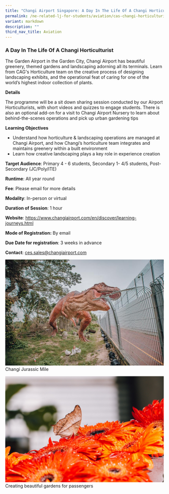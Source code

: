 ```yaml
---
title: "Changi Airport Singapore: A Day In The Life Of A Changi Horticulturist"
permalink: /ne-related-lj-for-students/aviation/cas-changi-horticulturist/
variant: markdown
description: ""
third_nav_title: Aviation
---
```

### A Day In The Life Of A Changi Horticulturist

The Garden Airport in the Garden City, Changi Airport has beautiful greenery, themed gardens and landscaping adorning all its terminals. Learn from CAG's Horticulture team on the creative process of designing landscaping exhibits, and the operational feat of caring for one of the world’s highest indoor collection of plants.

**Details**

The programme will be a sit down sharing session conducted by our Airport Horticulturists, with short videos and quizzes to engage students. 
There is also an optional add-on for a visit to Changi Airport Nursery to learn about behind-the-scenes operations and pick up urban gardening tips

**Learning Objectives**

* Understand how horticulture & landscaping operations are managed at Changi Airport, and how Changi’s horticulture team integrates and maintains greenery within a built environment
* Learn how creative landscaping plays a key role in experience creation

**Target Audience**: Primary 4 - 6 students, Secondary 1- 4/5 students, Post-Secondary (JC/Poly/ITE)

**Runtime**: All year round

**Fee**: Please email for more details

**Modality**: In-person or virtual

**Duration of Session**: 1 hour

**Website**: https://www.changiairport.com/en/discover/learning-journeys.html

**Mode of Registration:** By email

**Due Date for registration**: 3 weeks in advance

**Contact**: ces.sales@changiairport.com

![](/images/4__A_Day_in_the_Life_of_a_Changi_Horticulturist_1_.jpg)   Changi Jurassic Mile

![](/images/4__A_Day_in_the_Life_of_a_Changi_Horticulturist_2.jpg)   Creating beautiful gardens for passengers